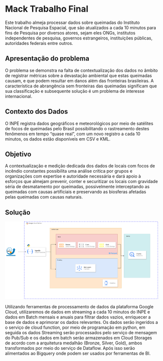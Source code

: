 # Mack Trabalho Final
Este trabalho almeja processar dados sobre queimadas do Instituto Nacional de Pesquisa Espacial, que são atualizados a cada 10 minutos para fins de 
Pesquisa por diversos atores, sejam eles ONGs,  institutos independentes de pesquisa, governos estrangeiros, instituições públicas, autoridades federais entre outros. 

## Apresentação do problema

O problema se demonstra na falta de contextualização dos dados no âmbito de registrar métricas sobre a devastação ambiental que estas queimadas causam, e que podem resultar em danos além das fronteiras brasileiras. A característica de abrangência sem fronteiras das queimadas significam que sua classificação e subsequente solução é um problema de interesse internacional.

## Contexto dos Dados

O INPE registra dados geográficos e meteorológicos por meio de satélites de focos de queimadas pelo Brasil possibilitando o rastreamento destes fenômenos em tempo “quase real”, com um novo registro a cada 10 minutos, os dados estão disponíveis em CSV e KML.

## Objetivo

A contextualização e medição dedicada dos dados de locais com focos de incêndio constantes possibilita uma análise crítica por grupos e organizações com expertise e autoridade necessária e dará apoio à esforços que almejam prevenir, conter e securitizar os locais com gravidade séria de desmatamento por queimadas, possivelmente interceptando as queimadas com causas artificiais e preservando as biosferas afetadas pelas queimadas com causas naturais.

## Solução

![arquitetura da solução](https://github.com/andre-ls/mack-fire/blob/main/Trabalho%20Final%201.1.drawio.png)


Utilizando ferramentas de processamento de dados da plataforma Google Cloud, utilizaremos de dados em streaming a cada 10 minutos do INPE e dados em Batch mensais e anuais para filtrar dados vazios, enriquecer a base de dados e aprimorar os dados relevantes. Os dados serão ingeridos a o serviço de cloud function, por meio de programação em python,  em seguida os dados Streaming serão processados pelo serviço de mensagem do Pub/Sub e os dados em batch serão armazenados em Cloud Storages de acordo com a arquitetura medalhão (Bronze, Silver, Gold), ambos transformados por meio do serviço de Dataflow. Após isso serão alimentados ao Bigquery onde podem ser usados por ferramentas de BI.


